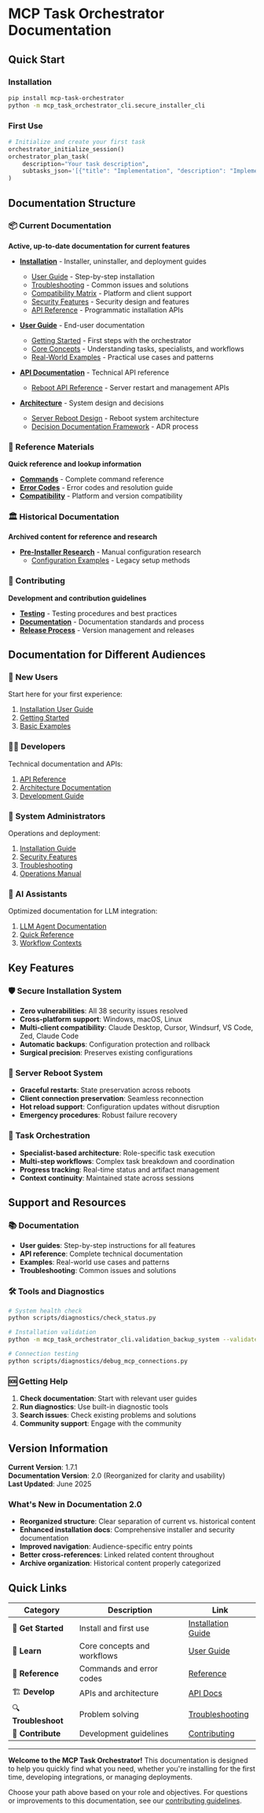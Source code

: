 # MCP Task Orchestrator Documentation

## Quick Start

### Installation
```bash
pip install mcp-task-orchestrator
python -m mcp_task_orchestrator_cli.secure_installer_cli
```

### First Use
```python
# Initialize and create your first task
orchestrator_initialize_session()
orchestrator_plan_task(
    description="Your task description",
    subtasks_json='[{"title": "Implementation", "description": "Implement feature", "specialist_type": "implementer"}]'
)
```

## Documentation Structure

### 📦 Current Documentation
**Active, up-to-date documentation for current features**

- **[Installation](current/installation/)** - Installer, uninstaller, and deployment guides
  - [User Guide](current/installation/user-guide.md) - Step-by-step installation
  - [Troubleshooting](current/installation/troubleshooting.md) - Common issues and solutions
  - [Compatibility Matrix](current/installation/compatibility-matrix.md) - Platform and client support
  - [Security Features](current/installation/security-features.md) - Security design and features
  - [API Reference](current/installation/api-reference.md) - Programmatic installation APIs

- **[User Guide](user-guide/)** - End-user documentation
  - [Getting Started](user-guide/getting-started.md) - First steps with the orchestrator
  - [Core Concepts](user-guide/core-concepts.md) - Understanding tasks, specialists, and workflows
  - [Real-World Examples](user-guide/real-world-examples/) - Practical use cases and patterns

- **[API Documentation](api/)** - Technical API reference
  - [Reboot API Reference](api/reboot-api-reference.md) - Server restart and management APIs

- **[Architecture](architecture/)** - System design and decisions
  - [Server Reboot Design](architecture/server-reboot-design.md) - Reboot system architecture
  - [Decision Documentation Framework](architecture/decision-documentation-framework.md) - ADR process

### 🔧 Reference Materials
**Quick reference and lookup information**

- **[Commands](reference/commands.md)** - Complete command reference
- **[Error Codes](reference/error-codes.md)** - Error codes and resolution guide
- **[Compatibility](reference/compatibility.md)** - Platform and version compatibility

### 🏛️ Historical Documentation
**Archived content for reference and research**

- **[Pre-Installer Research](historical/pre-installer-research/)** - Manual configuration research
  - [Configuration Examples](historical/pre-installer-research/configuration/) - Legacy setup methods

### 🤝 Contributing
**Development and contribution guidelines**

- **[Testing](contributing/testing.md)** - Testing procedures and best practices
- **[Documentation](contributing/documentation.md)** - Documentation standards and process
- **[Release Process](contributing/release-process.md)** - Version management and releases

## Documentation for Different Audiences

### 🔰 New Users
Start here for your first experience:
1. [Installation User Guide](current/installation/user-guide.md)
2. [Getting Started](user-guide/getting-started.md)
3. [Basic Examples](user-guide/real-world-examples/)

### 👨‍💻 Developers
Technical documentation and APIs:
1. [API Reference](current/installation/api-reference.md)
2. [Architecture Documentation](architecture/)
3. [Development Guide](development/)

### 🔧 System Administrators
Operations and deployment:
1. [Installation Guide](current/installation/user-guide.md)
2. [Security Features](current/installation/security-features.md)
3. [Troubleshooting](current/installation/troubleshooting.md)
4. [Operations Manual](operations/reboot-operations.md)

### 🤖 AI Assistants
Optimized documentation for LLM integration:
1. [LLM Agent Documentation](llm-agents/)
2. [Quick Reference](llm-agents/quick-reference/)
3. [Workflow Contexts](llm-agents/workflow-contexts/)

## Key Features

### 🛡️ Secure Installation System
- **Zero vulnerabilities**: All 38 security issues resolved
- **Cross-platform support**: Windows, macOS, Linux
- **Multi-client compatibility**: Claude Desktop, Cursor, Windsurf, VS Code, Zed, Claude Code
- **Automatic backups**: Configuration protection and rollback
- **Surgical precision**: Preserves existing configurations

### 🔄 Server Reboot System
- **Graceful restarts**: State preservation across reboots
- **Client connection preservation**: Seamless reconnection
- **Hot reload support**: Configuration updates without disruption
- **Emergency procedures**: Robust failure recovery

### 🎯 Task Orchestration
- **Specialist-based architecture**: Role-specific task execution
- **Multi-step workflows**: Complex task breakdown and coordination
- **Progress tracking**: Real-time status and artifact management
- **Context continuity**: Maintained state across sessions

## Support and Resources

### 📚 Documentation
- **User guides**: Step-by-step instructions for all features
- **API reference**: Complete technical documentation
- **Examples**: Real-world use cases and patterns
- **Troubleshooting**: Common issues and solutions

### 🛠️ Tools and Diagnostics
```bash
# System health check
python scripts/diagnostics/check_status.py

# Installation validation
python -m mcp_task_orchestrator_cli.validation_backup_system --validate

# Connection testing
python scripts/diagnostics/debug_mcp_connections.py
```

### 🆘 Getting Help
1. **Check documentation**: Start with relevant user guides
2. **Run diagnostics**: Use built-in diagnostic tools
3. **Search issues**: Check existing problems and solutions
4. **Community support**: Engage with the community

## Version Information

**Current Version**: 1.7.1  
**Documentation Version**: 2.0 (Reorganized for clarity and usability)  
**Last Updated**: June 2025

### What's New in Documentation 2.0
- **Reorganized structure**: Clear separation of current vs. historical content
- **Enhanced installation docs**: Comprehensive installer and security documentation
- **Improved navigation**: Audience-specific entry points
- **Better cross-references**: Linked related content throughout
- **Archive organization**: Historical content properly categorized

## Quick Links

| Category | Description | Link |
|----------|-------------|------|
| 🚀 **Get Started** | Install and first use | [Installation Guide](current/installation/user-guide.md) |
| 📖 **Learn** | Core concepts and workflows | [User Guide](user-guide/) |
| 🔧 **Reference** | Commands and error codes | [Reference](reference/) |
| 🏗️ **Develop** | APIs and architecture | [API Docs](api/) |
| 🔍 **Troubleshoot** | Problem solving | [Troubleshooting](current/installation/troubleshooting.md) |
| 🤝 **Contribute** | Development guidelines | [Contributing](contributing/) |

---

**Welcome to the MCP Task Orchestrator!** This documentation is designed to help you quickly find what you need, whether you're installing for the first time, developing integrations, or managing deployments.

Choose your path above based on your role and objectives. For questions or improvements to this documentation, see our [contributing guidelines](contributing/documentation.md).